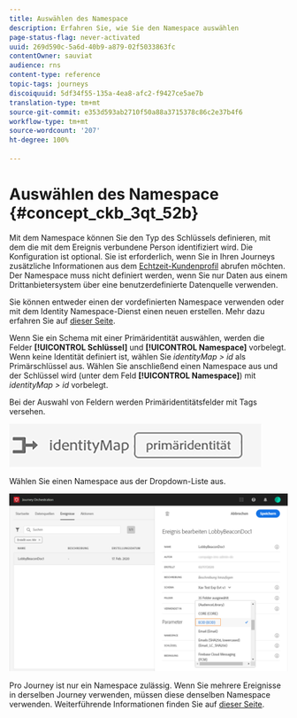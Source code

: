 ```yaml
---
title: Auswählen des Namespace
description: Erfahren Sie, wie Sie den Namespace auswählen
page-status-flag: never-activated
uuid: 269d590c-5a6d-40b9-a879-02f5033863fc
contentOwner: sauviat
audience: rns
content-type: reference
topic-tags: journeys
discoiquuid: 5df34f55-135a-4ea8-afc2-f9427ce5ae7b
translation-type: tm+mt
source-git-commit: e353d593ab2710f50a88a3715378c86c2e37b4f6
workflow-type: tm+mt
source-wordcount: '207'
ht-degree: 100%

---
```



# Auswählen des Namespace {#concept_ckb_3qt_52b}

Mit dem Namespace können Sie den Typ des Schlüssels definieren, mit dem die mit dem Ereignis verbundene Person identifiziert wird. Die Konfiguration ist optional. Sie ist erforderlich, wenn Sie in Ihren Journeys zusätzliche Informationen aus dem [Echtzeit-Kundenprofil](https://docs.adobe.com/content/help/de-DE/experience-platform/profile/home.html) abrufen möchten. Der Namespace muss nicht definiert werden, wenn Sie nur Daten aus einem Drittanbietersystem über eine benutzerdefinierte Datenquelle verwenden.

Sie können entweder einen der vordefinierten Namespace verwenden oder mit dem Identity Namespace-Dienst einen neuen erstellen. Mehr dazu erfahren Sie auf [dieser Seite](https://docs.adobe.com/content/help/de-DE/experience-platform/identity/home.html).

Wenn Sie ein Schema mit einer Primäridentität auswählen, werden die Felder **[!UICONTROL Schlüssel]** und **[!UICONTROL Namespace]** vorbelegt. Wenn keine Identität definiert ist, wählen Sie _identityMap > id_ als Primärschlüssel aus. Wählen Sie anschließend einen Namespace aus und der Schlüssel wird (unter dem Feld **[!UICONTROL Namespace]**) mit _identityMap > id_ vorbelegt.

Bei der Auswahl von Feldern werden Primäridentitätsfelder mit Tags versehen.

![](../assets/primary-identity.png)


Wählen Sie einen Namespace aus der Dropdown-Liste aus.

![](../assets/journey17.png)

Pro Journey ist nur ein Namespace zulässig. Wenn Sie mehrere Ereignisse in derselben Journey verwenden, müssen diese denselben Namespace verwenden. Weiterführende Informationen finden Sie auf [dieser Seite](../building-journeys/journey.md).
